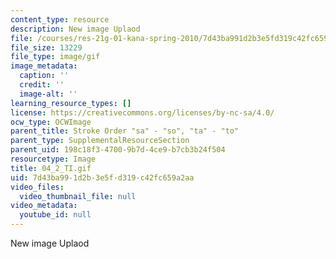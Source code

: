 ```yaml
---
content_type: resource
description: New image Uplaod
file: /courses/res-21g-01-kana-spring-2010/7d43ba991d2b3e5fd319c42fc659a2aa_04_2_TI.gif
file_size: 13229
file_type: image/gif
image_metadata:
  caption: ''
  credit: ''
  image-alt: ''
learning_resource_types: []
license: https://creativecommons.org/licenses/by-nc-sa/4.0/
ocw_type: OCWImage
parent_title: Stroke Order "sa" - "so", "ta" - "to"
parent_type: SupplementalResourceSection
parent_uid: 198c18f3-4700-9b7d-4ce9-b7cb3b24f504
resourcetype: Image
title: 04_2_TI.gif
uid: 7d43ba99-1d2b-3e5f-d319-c42fc659a2aa
video_files:
  video_thumbnail_file: null
video_metadata:
  youtube_id: null
---
```

New image Uplaod